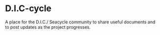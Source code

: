 # D.I.C-cycle
A place for the D.I.C./ Seacycle community to share useful documents and to post updates as the project progresses.
